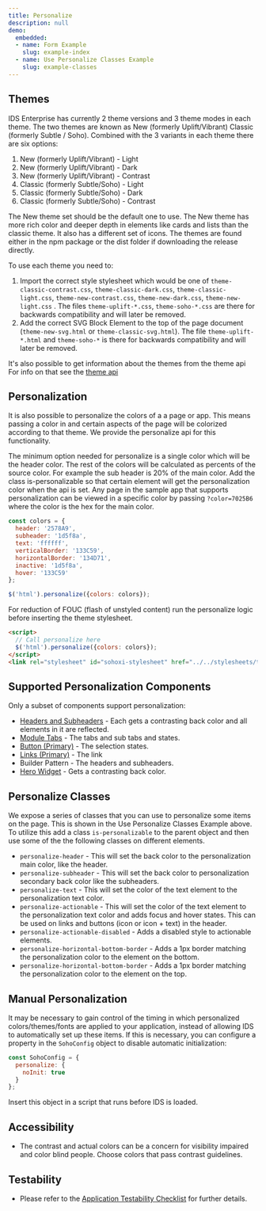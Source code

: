 ```yaml
---
title: Personalize
description: null
demo:
  embedded:
  - name: Form Example
    slug: example-index
  - name: Use Personalize Classes Example
    slug: example-classes
---
```


## Themes

IDS Enterprise has currently 2 theme versions and 3 theme modes in each theme. The two themes are known as New (formerly Uplift/Vibrant) Classic (formerly Subtle / Soho). Combined with the 3 variants in each theme there are six options:

1. New (formerly Uplift/Vibrant) - Light
1. New (formerly Uplift/Vibrant) - Dark
1. New (formerly Uplift/Vibrant) - Contrast
1. Classic (formerly Subtle/Soho) - Light
1. Classic (formerly Subtle/Soho) - Dark
1. Classic (formerly Subtle/Soho) - Contrast

The New theme set should be the default one to use. The New theme has more rich color and deeper depth in elements like cards and lists than the classic theme. It also has a different set of icons. The themes are found either in the npm package or the dist folder if downloading the release directly.

To use each theme you need to:

1. Import the correct style stylesheet which would be one of `theme-classic-contrast.css`, `theme-classic-dark.css`, `theme-classic-light.css`, `theme-new-contrast.css`, `theme-new-dark.css`, `theme-new-light.css` . The files `theme-uplift-*.css`, `theme-soho-*.css` are there for backwards compatibility and will later be removed.
2. Add the correct SVG Block Element to the top of the page document (`theme-new-svg.html` or `theme-classic-svg.html`). The file `theme-uplift-*.html` and `theme-soho-*`  is there for backwards compatibility and will later be removed.

It's also possible to get information about the themes from the theme api For info on that see the [theme api]( ./theme)

## Personalization

It is also possible to personalize the colors of a a page or app. This means passing a color in and certain aspects of the page will be colorized according to that theme. We provide the personalize api for this functionality.

The minimum option needed for personalize is a single color which will be the header color. The rest of the colors will be calculated as percents of the source color. For example the sub header is 20% of the main color. Add the class is-personalizable so that certain element will get the personalization color when the api is set. Any page in the sample app that supports personalization can be viewed in a specific color by passing `?color=7025B6` where the color is the hex for the main color.

```javascript
const colors = {
  header: '2578A9',
  subheader: '1d5f8a',
  text: 'ffffff',
  verticalBorder: '133C59',
  horizontalBorder: '134D71',
  inactive: '1d5f8a',
  hover: '133C59'
};

$('html').personalize({colors: colors});
```

For reduction of FOUC (flash of unstyled content) run the personalize logic before inserting the theme stylesheet.

```html
<script>
  // Call personalize here
  $('html').personalize({colors: colors});
</script>
<link rel="stylesheet" id="sohoxi-stylesheet" href="../../stylesheets/theme-{{theme}}.css" type="text/css">
```

## Supported Personalization Components

Only a subset of components support personalization:

- [Headers and Subheaders]( ./header) - Each gets a contrasting back color and all elements in it are reflected.
- [Module Tabs]( ./tabs-module) - The tabs and sub tabs and states.
- [Button (Primary)]( ./button) - The selection states.
- [Links (Primary)]( ./hyperlinnk) - The link 
- Builder Pattern - The headers and subheaders.
- [Hero Widget]( ./homepage) - Gets a contrasting back color.

## Personalize Classes

We expose a series of classes that you can use to personalize some items on the page. This is shown in the Use Personalize Classes Example above. To utilize this add a class `is-personalizable` to the parent object and then use some of the the following classes on different elements.

- `personalize-header` - This will set the back color to the personalization main color, like the header.
- `personalize-subheader` - This will set the back color to personalization secondary back color like the subheaders.
- `personalize-text` - This will set the color of the text element to the personalization text color.
- `personalize-actionable` - This will set the color of the text element to the personalization text color and adds focus and hover states. This can be used on links and buttons (icon or icon + text) in the header.
- `personalize-actionable-disabled` - Adds a disabled style to actionable elements.
- `personalize-horizontal-bottom-border` - Adds a 1px border matching the personalization color to the element on the bottom.
- `personalize-horizontal-bottom-border` - Adds a 1px border matching the personalization color to the element on the top.

## Manual Personalization

It may be necessary to gain control of the timing in which personalized colors/themes/fonts are applied to your application, instead of allowing IDS to automatically set up these items.  If this is necessary, you can configure a property in the `SohoConfig` object to disable automatic initialization:

```js
const SohoConfig = {
  personalize: {
    noInit: true
  }
};
```

Insert this object in a script that runs before IDS is loaded.

## Accessibility

- The contrast and actual colors can be a concern for visibility impaired and color blind people. Choose colors that pass contrast guidelines.

## Testability

- Please refer to the [Application Testability Checklist](https://design.infor.com/resources/application-testability-checklist) for further details.
